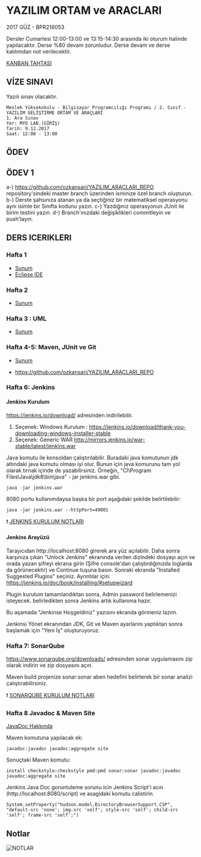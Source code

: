 # YAZILIM ORTAM ve ARACLARI
2017 GÜZ - BPR216053

Dersler Cumartesi 12:00-13:00 ve 13:15-14:30 arasında iki oturum halinde yapılacaktır.
Derse %80 devam zorunludur. Derse devam ve derse katılımdan not verilecektir.

[KANBAN TAHTASI](https://kanbanflow.com/board/431c1561cc21b3a1b4ad19175f70f668)

## VİZE SINAVI
Yazılı sınav olacaktır.

    Meslek Yüksekokulu - Bilgisayar Programcılığı Programı / 2. Sınıf - YAZILIM GELİŞTİRME ORTAM VE ARAÇLARI
    1. Ara Sınav
    Yer: MYO LAB.(GİRİŞ)
    Tarih: 9.12.2017
    Saat: 12:00 - 13:00

## ÖDEV

## ÖDEV 1
a-) https://github.com/ozkansari/YAZILIM_ARACLARI_REPO repository'sindeki master branch üzerinden isminize özel branch oluşturun.
b-) Derste şahsınıza atanan ya da seçtiğiniz bir matematiksel operasyonu aynı isimle bir Sınıfta kodunu yazın.
c-) Yazdığınız operasyonun JUnit ile birim testini yazın.
d-) Branch'ınızdaki değişiklikleri commitleyin ve push'layın.

## DERS ICERIKLERI

### Hafta 1
- [Sunum](https://github.com/ozkansari/MyCourses/raw/master/SoftwareDevEnvAndTools_2017Autumn/_docs/1_Ders_Sunum.pdf)
- [Eclipse IDE](https://github.com/ozkansari/MyCourses/raw/master/SoftwareDevEnvAndTools_2017Autumn/_docs/1_Eclipse-Kullanimi.pdf)

### Hafta 2 
- [Sunum](https://github.com/ozkansari/MyCourses/raw/master/SoftwareDevEnvAndTools_2017Autumn/_docs/2_Ders_Sunum.pdf)

### Hafta 3 : UML
- [Sunum](https://github.com/ozkansari/MyCourses/raw/master/SoftwareDevEnvAndTools_2017Autumn/_docs/3_Ders_Sunum.pdf)

### Hafta 4-5: Maven, JUnit ve Git
- [Sunum](https://github.com/ozkansari/MyCourses/raw/master/SoftwareDevEnvAndTools_2017Autumn/_docs/4_Ders_Sunum.pdf)

- https://github.com/ozkansari/YAZILIM_ARACLARI_REPO

### Hafta 6: Jenkins

#### Jenkins Kurulum
https://jenkins.io/download/ adresinden indirilebilir.
1. Seçenek: Windows Kurulum : https://jenkins.io/download/thank-you-downloading-windows-installer-stable
2. Seçenek: Generic WAR http://mirrors.jenkins.io/war-stable/latest/jenkins.war

Java komutu ile konsoldan çalıştırılabilir. Buradaki java komutunun jdk altındaki java komutu olması iyi olur. Bunun için java komurunu tam yol olarak tırnak içinde de yazabilirsiniz. Örneğin, "Cİ\Program Files\Java\jdk8\bin\java" - jar jenkins.war gibi.

    java -jar jenkins.war
    
8080 portu kullanımdaysa başka bir port aşağıdaki şekilde belirtilebilir:

    java -jar jenkins.war --httpPort=49001

:exclamation: [JENKINS KURULUM NOTLARI](https://github.com/ozkansari/MyCourses/blob/master/SoftwareDevEnvAndTools_2017Autumn/_docs/jenkins/README.md)

#### Jenkins Arayüzü
Tarayıcıdan http://localhost:8080 girerek ara yüz açılabilir.
Daha sonra karşınıza çıkan "Unlock Jenkins" ekranında verilen dizindeki dosyayı açın ve orada yazan şifreyi ekrana girin (Şifre console'dan çalıştırdığınızda loglarda da görünecektir) ve Continue tuşuna basın. Sonraki ekranda "Installed Suggested Plugins" seçiniz. Ayrıntılar için: https://jenkins.io/doc/book/installing/#setupwizard

Plugin kurulum tamamlandıktan sonra, Admin password belirlemenizi isteyecek. belirledikten sonra Jenkins artık kullanıma hazır.

Bu aşamada "Jenkinse Hoşgeldiniz" yazısını ekranda görmeniz lazım.

Jenkinsi Yönet ekranından JDK, Git ve Maven ayarlarını yaptıktan sonra başlamak için "Yeni İş" oluşturuyoruz.

### Hafta 7: SonarQube

https://www.sonarqube.org/downloads/ adresinden sonar uygulamasını zip olarak indirin ve zip dosyasını açın. 

Maven build projenize sonar:sonar aben hedefini belirterek bir sonar analizi çalıştırabilirsiniz.

:exclamation: [SONARQUBE KURULUM NOTLARI](https://github.com/ozkansari/MyCourses/blob/master/SoftwareDevEnvAndTools_2017Autumn/_docs/sonarqube/README.md)

### Hafta 8 Javadoc & Maven Site

[JavaDoc Hakkında](https://github.com/ozkansari/MyCourses/blob/master/AdvancedJava_2017Autumn/_docs/8a_Javadoc.pdf)

Maven komutuna yapılacak ek: 
    
    javadoc:javadoc javadoc:aggregate site

Sonuçtaki Maven komutu:

    install checkstyle:checkstyle pmd:pmd sonar:sonar javadoc:javadoc javadoc:aggregate site
    
Jenkins Java Doc goruntuleme sorunu icin Jenkins Script'i acın (http://localhost:8080/script) ve asagidaki komutu calistirin.
    
    System.setProperty("hudson.model.DirectoryBrowserSupport.CSP", "default-src 'none'; img-src 'self'; style-src 'self'; child-src 'self'; frame-src 'self';")


## Notlar
![NOTLAR](https://github.com/ozkansari/MyCourses/raw/master/SoftwareDevEnvAndTools_2017Autumn/_docs/Notlar2017Guz.PNG)


